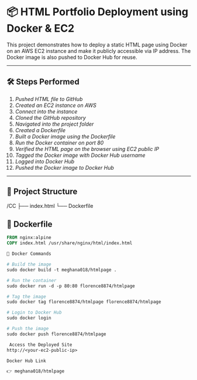 # 📦 HTML Portfolio Deployment using Docker & EC2

This project demonstrates how to deploy a static HTML page using Docker on an AWS EC2 instance and make it publicly accessible via IP address. The Docker image is also pushed to Docker Hub for reuse.

---

## 🛠 Steps Performed

1. *Pushed HTML file to GitHub*
2. *Created an EC2 instance on AWS*
3. *Connect into the instance*
4. *Cloned the GitHub repository*
5. *Navigated into the project folder*
6. *Created a Dockerfile*
7. *Built a Docker image using the Dockerfile*
8. *Run the Docker container on port 80*
9. *Verified the HTML page on the browser using EC2 public IP*
10. *Tagged the Docker image with Docker Hub username*
11. *Logged into Docker Hub*
12. *Pushed the Docker image to Docker Hub*

---

## 📁 Project Structure

/CC ├── index.html └── Dockerfile

## 🐳 Dockerfile

```Dockerfile
FROM nginx:alpine
COPY index.html /usr/share/nginx/html/index.html

🔧 Docker Commands

# Build the image
sudo docker build -t meghana018/htmlpage .

# Run the container
sudo docker run -d -p 80:80 florence8874/htmlpage

# Tag the image
sudo docker tag florence8874/htmlpage florence8874/htmlpage

# Login to Docker Hub
sudo docker login

# Push the image
sudo docker push florence8874/htmlpage

 Access the Deployed Site
http://<your-ec2-public-ip>

Docker Hub Link

👉 meghana018/htmlpage

